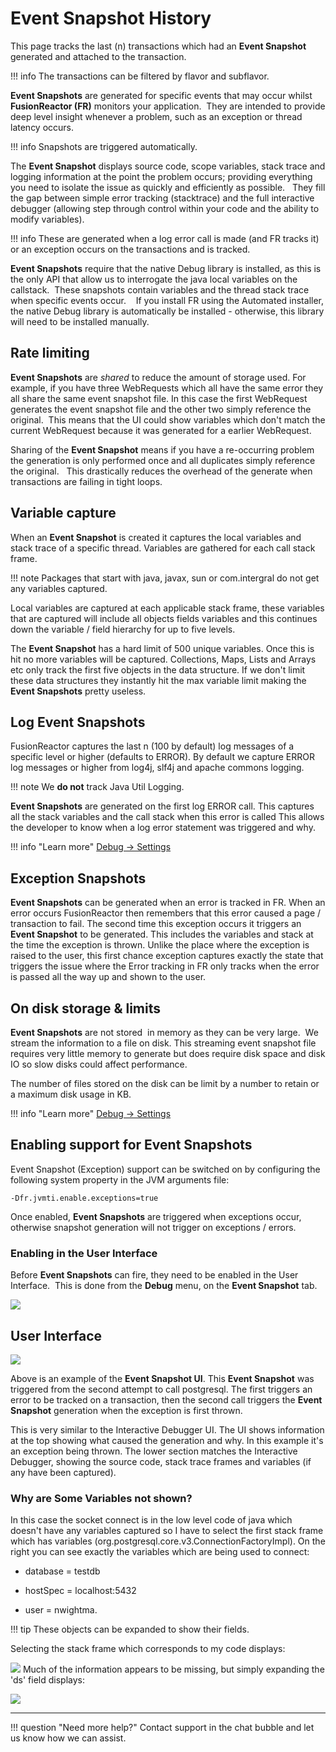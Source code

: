 # Event Snapshot History

This page tracks the last (n) transactions which had an **Event Snapshot**
generated and attached to the transaction.   

!!! info
    The transactions can be filtered by flavor and subflavor.

**Event Snapshots** are generated for specific events that may occur whilst
**FusionReactor (FR)** monitors your application.  They are
intended to provide deep level insight whenever a problem, such as an
exception or thread latency occurs. 

!!! info
    Snapshots are triggered automatically. 

The **Event Snapshot** displays source code, scope variables,
stack trace and logging information at the point the problem occurs;
providing everything you need to isolate the issue as quickly and
efficiently as possible.   They fill the gap between simple error
tracking (stacktrace) and the full interactive debugger (allowing step
through control within your code and the ability to modify
variables).   

!!! info
    These are generated when a log error call is made (and FR tracks it) or an exception occurs on the transactions and is tracked.

**Event Snapshots** require that the native Debug library is installed, as this is the only API that allow us to interrogate the java local
variables on the callstack.  These snapshots contain variables and the thread stack trace when specific events occur.    If you install FR
using the Automated installer, the native Debug library is automatically be installed - otherwise, this library will need to be installed manually.

## Rate limiting

**Event Snapshots** are *shared* to reduce the amount of storage used. For example, if you have three WebRequests which all have the same error they all share the same event snapshot file. In this case the first WebRequest generates the event snapshot file and the other two simply reference the original.  This means that the UI could show variables which don't match the current WebRequest because it was generated for a earlier WebRequest.

Sharing of the **Event Snapshot** means if you have a re-occurring problem the generation is only performed once and all duplicates simply reference the original.   This drastically reduces the overhead of the generate when transactions are failing in tight loops.


## Variable capture

When an **Event Snapshot** is created it captures the local variables and stack trace of a specific thread. Variables are gathered for each call
stack frame.

!!! note 
    Packages that start with java, javax, sun or com.intergral do not get any variables captured.

Local variables are captured at each applicable stack frame, these variables that are captured will include all objects fields variables
and this continues down the variable / field hierarchy for up to five levels.

The **Event Snapshot** has a hard limit of 500 unique variables. Once this is hit no more variables will be captured. Collections, Maps, Lists
and Arrays etc only track the first five objects in the data structure. If we don't limit these data structures they instantly hit the max
variable limit making the **Event Snapshots** pretty useless.

## Log Event Snapshots

FusionReactor captures the last n (100 by default) log messages of a specific level or higher (defaults to ERROR). By default we capture
ERROR log messages or higher from log4j, slf4j and apache commons logging.   

!!! note
    We **do not** track Java Util Logging.   
    
**Event Snapshots** are generated on the first log ERROR call. This captures all the stack variables and the call stack when this error is called This allows the developer to know when a log error statement was triggered and why. 

!!! info "Learn more"
    [Debug → Settings](/frdocs/Data-insights/Features/Debugger/Settings/)

## Exception Snapshots

**Event Snapshots** can be generated when an error is tracked in FR. When an error occurs FusionReactor then remembers that this error caused a
page / transaction to fail. The second time this exception occurs it triggers an **Event Snapshot** to be generated. This includes the
variables and stack at the time the exception is thrown. Unlike the place where the exception is raised to the user, this first chance
exception captures exactly the state that triggers the issue where the Error tracking in FR only tracks when the error is passed all the way up
and shown to the user.

## On disk storage &  limits

**Event Snapshots** are not stored  in memory as they can be very large.  We stream the information to a file on disk. This streaming event
snapshot file requires very little memory to generate but does require disk space and disk IO so slow disks could affect performance.

The number of files stored on the disk can be limit by a number to retain or a maximum disk usage in KB.   


!!! info "Learn more"
    [Debug → Settings](/Debugger/Settings)

## Enabling support for Event Snapshots


Event Snapshot (Exception) support can be switched on by configuring the following system property in the JVM arguments file:

    -Dfr.jvmti.enable.exceptions=true

Once enabled, **Event Snapshots** are triggered when exceptions occur, otherwise snapshot generation will not trigger on exceptions / errors.  

### Enabling in the User Interface

Before **Event Snapshots** can fire, they need to be enabled in the User Interface.  This is done from the **Debug** menu, on the **Event Snapshot** tab.

![](/frdocs/attachments/245553109/245553115.png)

## User Interface
![](/frdocs/attachments/245553109/245553130.png)

Above is an example of the **Event Snapshot UI**. This **Event Snapshot** was triggered from the second attempt to call postgresql. The first
triggers an error to be tracked on a transaction, then the second call triggers the **Event Snapshot** generation when the exception is first
thrown.

This is very similar to the Interactive Debugger UI. The UI shows information at the top showing what caused the generation and why. In this example it's an exception being thrown. The lower section matches the Interactive Debugger, showing the source code, stack trace frames and variables (if any have been captured).  


### Why are Some Variables not shown?

In this case the socket connect is in the low level code of java which doesn't have any variables captured so I have to select the first stack
frame which has variables (org.postgresql.core.v3.ConnectionFactoryImpl). On the right you can see exactly the variables which are being used to connect:

*  database = testdb

* hostSpec = localhost:5432

* user = nwightma. 

!!! tip
    These objects can be expanded to show their fields.


Selecting the stack frame which corresponds to my code displays:

![](/frdocs/attachments/245553109/245553125.png)
Much of the information appears to be missing, but simply expanding the 'ds' field displays:

![](/frdocs/attachments/245553109/245553120.png)


___

!!! question "Need more help?"
    Contact support in the chat bubble and let us know how we can assist.